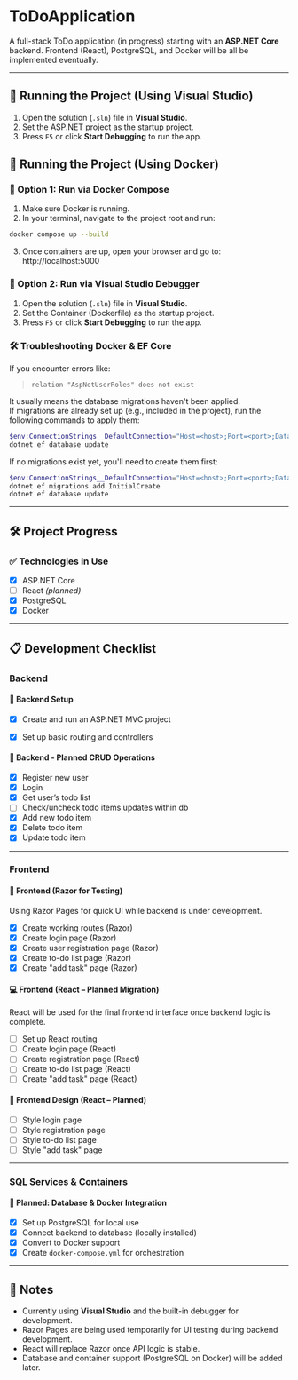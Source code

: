 # ToDoApplication

A full-stack ToDo application (in progress) starting with an **ASP.NET Core** backend. Frontend (React), PostgreSQL, and Docker will be all be implemented eventually.

---

## 🚀 Running the Project (Using Visual Studio)

1. Open the solution (`.sln`) file in **Visual Studio**.
2. Set the ASP.NET project as the startup project.
3. Press `F5` or click **Start Debugging** to run the app.

## 🚀 Running the Project (Using Docker)

### 🔹 Option 1: Run via Docker Compose

1. Make sure Docker is running.
2. In your terminal, navigate to the project root and run:

```bash
docker compose up --build
```

3. Once containers are up, open your browser and go to:
http://localhost:5000

### 🔹 Option 2: Run via Visual Studio Debugger

1. Open the solution (`.sln`) file in **Visual Studio**.
2. Set the Container (Dockerfile) as the startup project.
3. Press `F5` or click **Start Debugging** to run the app.


### 🛠 Troubleshooting Docker & EF Core

If you encounter errors like:

> `relation "AspNetUserRoles" does not exist`

It usually means the database migrations haven't been applied.  
If migrations are already set up (e.g., included in the project), run the following 
commands to apply them:

```powershell
$env:ConnectionStrings__DefaultConnection="Host=<host>;Port=<port>;Database=<database>;Username=<username>;Password=<password>"
dotnet ef database update
```

If no migrations exist yet, you'll need to create them first:

```powershell
$env:ConnectionStrings__DefaultConnection="Host=<host>;Port=<port>;Database=<database>;Username=<username>;Password=<password>"
dotnet ef migrations add InitialCreate
dotnet ef database update
```

---

## 🛠️ Project Progress

### ✅ Technologies in Use
- [X] ASP.NET Core
- [ ] React *(planned)*
- [X] PostgreSQL
- [X] Docker

---

## 📋 Development Checklist

### Backend

#### 🔧 Backend Setup
- [X] Create and run an ASP.NET MVC project
- [X] Set up basic routing and controllers


#### 🔁 Backend - Planned CRUD Operations
  - [X] Register new user
  - [X] Login
  - [X] Get user’s todo list
  - [ ] Check/uncheck todo items updates within db
  - [X] Add new todo item
  - [X] Delete todo item
  - [X] Update todo item

---

### Frontend

#### 🧪 Frontend (Razor for Testing)
Using Razor Pages for quick UI while backend is under development.

- [X] Create working routes (Razor)
- [X] Create login page (Razor)
- [X] Create user registration page (Razor)
- [X] Create to-do list page (Razor)
- [X] Create "add task" page (Razor)

#### 💻 Frontend (React – Planned Migration)
React will be used for the final frontend interface once backend logic is complete.
- [ ] Set up React routing
- [ ] Create login page (React)
- [ ] Create registration page (React)
- [ ] Create to-do list page (React)
- [ ] Create "add task" page (React)

#### 🎨 Frontend Design (React – Planned)
- [ ] Style login page
- [ ] Style registration page
- [ ] Style to-do list page
- [ ] Style "add task" page

---

### SQL Services & Containers

#### 🧱 Planned: Database & Docker Integration
- [X] Set up PostgreSQL for local use
- [X] Connect backend to database (locally installed)
- [X] Convert to Docker support
- [X] Create `docker-compose.yml` for orchestration

---

## 📝 Notes
- Currently using **Visual Studio** and the built-in debugger for development.
- Razor Pages are being used temporarily for UI testing during backend development.
- React will replace Razor once API logic is stable.
- Database and container support (PostgreSQL on Docker) will be added later.

